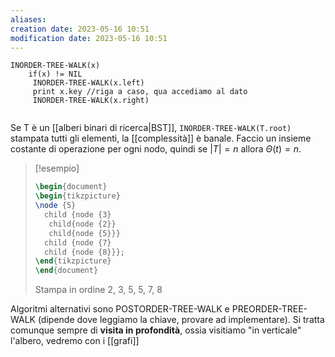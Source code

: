 ```yaml
---
aliases: 
creation date: 2023-05-16 10:51
modification date: 2023-05-16 10:51
---
```


```
INORDER-TREE-WALK(x)
	if(x) != NIL
	 INORDER-TREE-WALK(x.left)
	 print x.key //riga a caso, qua accediamo al dato
	 INORDER-TREE-WALK(x.right)
	
```

Se T è un [[alberi binari di ricerca|BST]], `INORDER-TREE-WALK(T.root)` stampata tutti gli elementi, la [[complessità]] è banale. Faccio un insieme costante di operazione per ogni nodo, quindi se $|T| = n$ allora $\Theta(t)=n$.

> [!esempio]
> ```tikz
> \begin{document}
> \begin{tikzpicture}
> \node {5}
> 	child {node {3}
> 	 child{node {2}}
> 	 child{node {5}}}
> 	child {node {7}
> 	child {node {8}}};
> \end{tikzpicture}
> \end{document}
> ```
> 
> Stampa in ordine 2, 3, 5, 5, 7, 8

Algoritmi alternativi sono POSTORDER-TREE-WALK e PREORDER-TREE-WALK (dipende dove leggiamo la chiave, provare ad implementare). Si tratta comunque sempre di **visita in profondità**, ossia visitiamo "in verticale" l'albero, vedremo con i [[grafi]] 